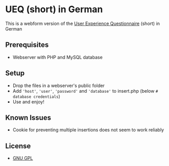 UEQ (short) in German
===

This is a webform version of the [User Experience Questionnaire][1] (short) in German

## Prerequisites ##
* Webserver with PHP and MySQL database

## Setup ##
* Drop the files in a webserver's public folder
* Add `'host'`, `'user'`, `'password'` and `'database'` to insert.php (below `# database credentials`)
* Use and enjoy!

## Known Issues ##
* Cookie for preventing multiple insertions does not seem to work reliably


## License ##
* [GNU GPL][2]

[1]: http://www.ueq-online.org/
[2]: http://www.gnu.org/licenses/gpl.html
